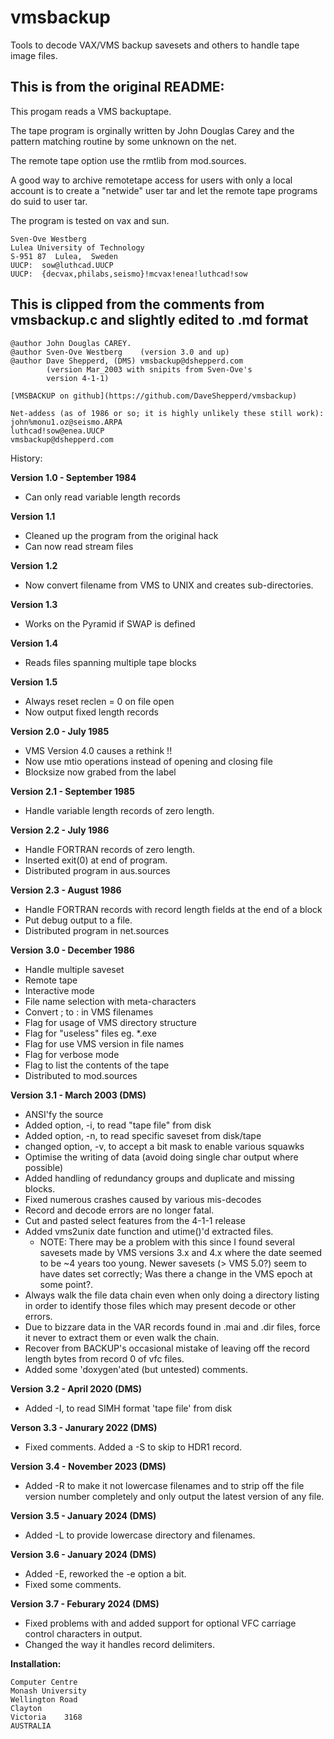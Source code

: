 # vmsbackup
Tools to decode VAX/VMS backup savesets and others to handle tape image files.

## This is from the original README:

This progam reads a VMS backuptape.

The tape program is orginally written by John Douglas Carey and
the pattern matching routine by some unknown on the net. 

The remote tape option use the rmtlib from mod.sources.

A good way to archive remotetape access for users with only
a local account is to create a "netwide" user tar and let
the remote tape programs do suid to user tar.

The program is tested on vax and sun.

```
Sven-Ove Westberg
Lulea University of Technology
S-951 87  Lulea,  Sweden
UUCP:  sow@luthcad.UUCP
UUCP:  {decvax,philabs,seismo}!mcvax!enea!luthcad!sow
```

## This is clipped from the comments from vmsbackup.c and slightly edited to .md format
```
@author John Douglas CAREY.
@author Sven-Ove Westberg    (version 3.0 and up)
@author Dave Shepperd, (DMS) vmsbackup@dshepperd.com
 		(version Mar_2003 with snipits from Sven-Ove's
 		version 4-1-1)

[VMSBACKUP on github](https://github.com/DaveShepperd/vmsbackup)

Net-addess (as of 1986 or so; it is highly unlikely these still work):
john%monu1.oz@seismo.ARPA
luthcad!sow@enea.UUCP
vmsbackup@dshepperd.com
```
History:

**Version 1.0 - September 1984**
  * Can only read variable length records

**Version 1.1**
  * Cleaned up the program from the original hack
  *	Can now read stream files

**Version 1.2**
  * Now convert filename from VMS to UNIX and creates sub-directories.

**Version 1.3**
  * Works on the Pyramid if SWAP is defined

**Version 1.4**
  * Reads files spanning multiple tape blocks

**Version 1.5**
  * Always reset reclen = 0 on file open
  * Now output fixed length records

**Version 2.0 - July 1985**
  * VMS Version 4.0 causes a rethink !!
  * Now use mtio operations instead of opening and closing file
  * Blocksize now grabed from the label

**Version 2.1 - September 1985**
  * Handle variable length records of zero length.

**Version 2.2 - July 1986**
  * Handle FORTRAN records of zero length.
  * Inserted exit(0) at end of program.
  * Distributed program in aus.sources

**Version 2.3 - August 1986**
  * Handle FORTRAN records with record length fields at the end of a block
  * Put debug output to a file.
  * Distributed program in net.sources

**Version 3.0 - December 1986**
  * Handle multiple saveset 
  * Remote tape
  * Interactive mode
  * File name selection with meta-characters
  * Convert ; to : in VMS filenames
  * Flag for usage of VMS directory structure
  * Flag for "useless" files  eg. *.exe
  * Flag for use VMS version in file names
  * Flag for verbose mode
  * Flag to list the contents of the tape
  * Distributed to mod.sources

**Version 3.1 - March 2003 (DMS)**
  * ANSI'fy the source
  * Added option, -i, to read "tape file" from disk
  * Added option, -n, to read specific saveset from disk/tape
  * changed option, -v, to accept a bit mask to enable various squawks
  * Optimise the writing of data (avoid doing single char output where possible)
  * Added handling of redundancy groups and duplicate and missing blocks.
  * Fixed numerous crashes caused by various mis-decodes
  * Record and decode errors are no longer fatal.
  * Cut and pasted select features from the 4-1-1 release
  * Added vms2unix date function and utime()'d extracted files.
    * NOTE: There may be a problem with this since I found several savesets made by VMS versions 3.x and 4.x where the date seemed to be ~4 years too young. Newer savesets (> VMS 5.0?) seem to have dates set correctly; Was there a change in the VMS epoch at some point?.
  * Always walk the file data chain even when only doing a directory listing in order to identify those files which may present decode or other errors.
  * Due to bizzare data in the VAR records found in .mai and .dir files, force it never to extract them or even walk the chain.
  * Recover from BACKUP's occasional mistake of leaving off the record length bytes from record 0 of vfc files.
  * Added some 'doxygen'ated (but untested) comments.

**Version 3.2 - April 2020 (DMS)**
  * Added -I, to read SIMH format 'tape file' from disk

**Verson 3.3 - Janurary 2022 (DMS)**
  * Fixed comments. Added a -S to skip to HDR1 record.

**Version 3.4 - November 2023 (DMS)**
  * Added -R to make it not lowercase filenames and to strip off the file version number completely and only output the latest version of any file.

**Version 3.5 - January 2024 (DMS)**
  * Added -L to provide lowercase directory and filenames.

**Version 3.6 - January 2024 (DMS)**
  * Added -E, reworked the -e option a bit.
  * Fixed some comments.

**Version 3.7 - Feburary 2024 (DMS)**
  * Fixed problems with and added support for optional VFC carriage control characters in output.
  * Changed the way it handles record delimiters.

**Installation:**
```
Computer Centre
Monash University
Wellington Road
Clayton
Victoria	3168
AUSTRALIA
```

